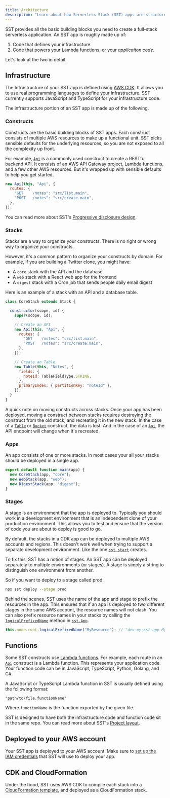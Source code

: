 ```yaml
---
title: Architecture
description: "Learn about how Serverless Stack (SST) apps are structured."
---
```


SST provides all the basic building blocks you need to create a full-stack serverless application. An SST app is roughly made up of:

1. Code that defines your infrastructure.
2. Code that powers your Lambda functions, or your _applicaiton code_.

Let's look at the two in detail.

## Infrastructure

The Infrastructure of your SST app is defined using [AWS CDK](https://aws.amazon.com/cdk/). It allows you to use real programming languages to define your infrastructure. SST currently supports JavaScript and TypeScript for your infrastructure code.

The infrastructure portion of an SST app is made up of the following.

### Constructs

Constructs are the basic building blocks of SST apps. Each construct consists of multiple AWS resources to make up a functional unit. SST picks sensible defaults for the underlying resources, so you are not exposed to all the complexity up front.

For example, [`Api`](constructs/Api.md) is a commonly used construct to create a RESTful backend API. It consists of an AWS API Gateway project, Lambda functions, and a few other AWS resources. But it's wrapped up with sensible defaults to help you get started.

```js
new Api(this, "Api", {
  routes: {
    "GET    /notes": "src/list.main",
    "POST   /notes": "src/create.main",
  },
});
```

You can read more about SST's [Progressive disclosure design](design-principles#progressive-disclosure).

### Stacks

Stacks are a way to organize your constructs. There is no right or wrong way to organize your constructs.

However, it's a common pattern to organize your constructs by domain. For example, if you are building a Twitter clone, you might have:

- A `core` stack with the API and the database
- A `web` stack with a React web app for the frontend
- A `digest` stack with a Cron job that sends people daily email digest

Here is an example of a stack with an API and a database table.

```js title="stacks/CoreStack.js"
class CoreStack extends Stack {

  constructor(scope, id) {
    super(scope, id);

    // Create an API
    new Api(this, "Api", {
      routes: {
        "GET    /notes": "src/list.main",
        "POST   /notes": "src/create.main",
      },
    });

    // Create an Table
    new Table(this, "Notes", {
      fields: {
        noteId: TableFieldType.STRING,
      },
      primaryIndex: { partitionKey: "noteId" },
    });
  }
}
```

A quick note on moving constructs across stacks. Once your app has been deployed, moving a construct between stacks requires destroying the construct from the old stack, and recreating it in the new stack. In the case of a [`Table`](constructs/Table.md) or [`Bucket`](constructs/Bucket.md) construct, the data is lost. And in the case of an [`Api`](constructs/Api.md), the API endpoint will change when it's recreated.

### Apps

An app consists of one or more stacks. In most cases your all your stacks should be deployed in a single app.

```js title="stacks/index.js"
export default function main(app) {
  new CoreStack(app, "core");
  new WebStack(app, "web");
  new DigestStack(app, "digest");
}
```

### Stages

A stage is an environment that the app is deployed to. Typically you should work in a development environment that is an independent clone of your production environment. This allows you to test and ensure that the version of code you are about to deploy is good to go.

By default, the stacks in a CDK app can be deployed to multiple AWS accounts and regions. This doesn't work well when trying to support a separate development environment. Like the one [`sst start`](packages/cli.md#start) creates.

To fix this, SST has a notion of stages. An SST app can be deployed separately to multiple environments (or stages). A stage is simply a string to distinguish one environment from another.

So if you want to deploy to a stage called prod:

```bash
npx sst deploy --stage prod
```

Behind the scenes, SST uses the name of the app and stage to prefix the resources in the app. This ensures that if an app is deployed to two different stages in the same AWS account, the resource names will not clash. You can also prefix resource names in your stacks by calling the [`logicalPrefixedName`](constructs/App.md#logicalprefixedname) method in [`sst.App`](constructs/App.md).

```js
this.node.root.logicalPrefixedName("MyResource"); // "dev-my-sst-app-MyResource"
```

## Functions

Some SST constructs use [Lambda functions](https://aws.amazon.com/lambda/). For example, each route in an [`Api`](constructs/Api.md) construct is a Lambda function. This represents your application code. Your function code can be in JavaScript, TypeScript, Python, Golang, and C#.

A JavaScript or TypeScript Lambda function in SST is usually defined using the following format:

```
"path/to/file.functionName"
```

Where `functionName` is the function exported by the given file.

SST is designed to have both the infrastructure code and function code sit in the same repo. You can read more about SST's [Project layout](installation.md#project-layout).

## Deployed to your AWS account

Your SST app is deployed to your AWS account. Make sure to [set up the IAM credentials](advanced/iam-credentials.md) that SST will use to deploy your app.

## CDK and CloudFormation

Under the hood, SST uses AWS CDK to compile each stack into a [CloudFormation template](https://aws.amazon.com/cloudformation/resources/templates/), and deployed as a CloudFormation stack. 
